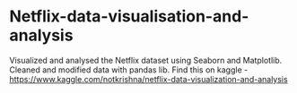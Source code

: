 # Netflix-data-visualisation-and-analysis
Visualized and analysed the Netflix dataset using Seaborn and Matplotlib. Cleaned and modified data with pandas lib.
Find this on kaggle - https://www.kaggle.com/notkrishna/netflix-data-visualization-and-analysis
